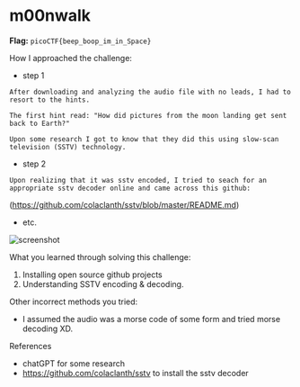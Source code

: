 # m00nwalk
**Flag:** `picoCTF{beep_boop_im_in_Space}`

How I approached the challenge:

- step 1

```
After downloading and analyzing the audio file with no leads, I had to resort to the hints.

The first hint read: "How did pictures from the moon landing get sent back to Earth?"

Upon some research I got to know that they did this using slow-scan television (SSTV) technology.
```

- step 2

```
Upon realizing that it was sstv encoded, I tried to seach for an appropriate sstv decoder online and came across this github:

```
(https://github.com/colaclanth/sstv/blob/master/README.md)

- etc.

![screenshot](./screenshot.png)

What you learned through solving this challenge:

1. Installing open source github projects
2. Understanding SSTV encoding & decoding.

Other incorrect methods you tried:

- I assumed the audio was a morse code of some form and tried morse decoding XD.

References

- chatGPT for some research
- https://github.com/colaclanth/sstv to install the sstv decoder
